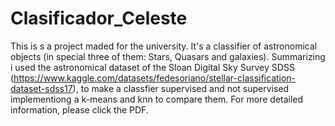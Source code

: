 # Clasificador_Celeste

This is s a project maded for the university. It's a classifier of astronomical objects (in special three of them: Stars, Quasars and galaxies).
Summarizing i used the astronomical dataset of the Sloan Digital Sky Survey SDSS (https://www.kaggle.com/datasets/fedesoriano/stellar-classification-dataset-sdss17),
to make a classfier supervised and not supervised implementiong a k-means and knn to compare them.
For more detailed information, please click the PDF.
